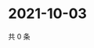 # 2021-10-03

共 0 条

<!-- BEGIN WEIBO -->
<!-- 最后更新时间 Sun Oct 03 2021 23:13:31 GMT+0800 (China Standard Time) -->

<!-- END WEIBO -->
